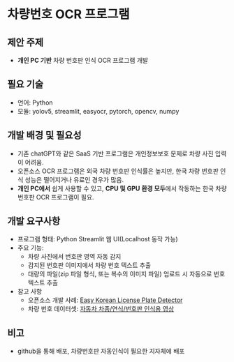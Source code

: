 # 차량번호 OCR 프로그램

## 제안 주제
- **개인 PC 기반** 차량 번호판 인식 OCR 프로그램 개발

## 필요 기술
- 언어: Python
- 모듈: yolov5, streamlit, easyocr, pytorch, opencv, numpy

## 개발 배경 및 필요성
- 기존 chatGPT와 같은 SaaS 기반 프로그램은 개인정보보호 문제로 차량 사진 입력이 어려움.  
- 오픈소스 OCR 프로그램은 외국 차량 번호판 인식률은 높지만, 한국 차량 번호판 인식 성능은 떨어지거나 유료인 경우가 많음.
- **개인 PC에서**  쉽게 사용할 수 있고, **CPU 및 GPU 환경 모두**에서  작동하는  한국 차량 번호판 OCR 프로그램이 필요.

## 개발 요구사항
- 프로그램 형태: Python Streamlit 웹 UI(Localhost 동작 가능)
- 주요 기능:
    - 차량 사진에서 번호판 영역 자동 감지
    - 감지된 번호판 이미지에서 차량 번호 텍스트 추출
    - 대량의 파일(zip 파일 형식, 또는 복수의 이미지 파일) 업로드 시 자동으로 번호 텍스트 추출
- 참고 사항
    - 오픈소스 개발 사례: [Easy Korean License Plate Detector](https://github.com/gyupro/EasyKoreanLpDetector)
    - 차량 번호 데이터셋: [자동차 차종/연식/번호판 인식용 영상](https://aihub.or.kr/aihubdata/data/view.do?currMenu=115&topMenu=100&aihubDataSe=realm&dataSetSn=172)

## 비고
- github을 통해 배포, 차량번호판 자동인식이 필요한 지자체에 배포